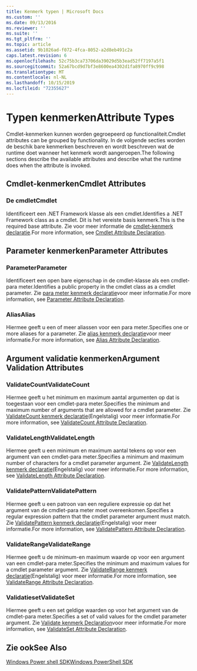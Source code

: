 ```yaml
---
title: Kenmerk typen | Microsoft Docs
ms.custom: ''
ms.date: 09/13/2016
ms.reviewer: ''
ms.suite: ''
ms.tgt_pltfrm: ''
ms.topic: article
ms.assetid: 9b1026ad-f072-4fca-8052-a2d8eb491c2a
caps.latest.revision: 6
ms.openlocfilehash: 52c75b3ca73706da39029d5b3ead52ff7197a5f1
ms.sourcegitcommit: 52a67bcd9d7bf3e8600ea4302d1fa8970ff9c998
ms.translationtype: MT
ms.contentlocale: nl-NL
ms.lasthandoff: 10/15/2019
ms.locfileid: "72355627"
---
```

# <a name="attribute-types"></a><span data-ttu-id="cad70-102">Typen kenmerken</span><span class="sxs-lookup"><span data-stu-id="cad70-102">Attribute Types</span></span>

<span data-ttu-id="cad70-103">Cmdlet-kenmerken kunnen worden gegroepeerd op functionaliteit.</span><span class="sxs-lookup"><span data-stu-id="cad70-103">Cmdlet attributes can be grouped by functionality.</span></span>
<span data-ttu-id="cad70-104">In de volgende secties worden de beschik bare kenmerken beschreven en wordt beschreven wat de runtime doet wanneer het kenmerk wordt aangeroepen.</span><span class="sxs-lookup"><span data-stu-id="cad70-104">The following sections describe the available attributes and describe what the runtime does when the attribute is invoked.</span></span>

## <a name="cmdlet-attributes"></a><span data-ttu-id="cad70-105">Cmdlet-kenmerken</span><span class="sxs-lookup"><span data-stu-id="cad70-105">Cmdlet Attributes</span></span>

### <a name="cmdlet"></a><span data-ttu-id="cad70-106">De cmdlet</span><span class="sxs-lookup"><span data-stu-id="cad70-106">Cmdlet</span></span>

<span data-ttu-id="cad70-107">Identificeert een .NET Framework klasse als een cmdlet.</span><span class="sxs-lookup"><span data-stu-id="cad70-107">Identifies a .NET Framework class as a cmdlet.</span></span>
<span data-ttu-id="cad70-108">Dit is het vereiste basis kenmerk.</span><span class="sxs-lookup"><span data-stu-id="cad70-108">This is the required base attribute.</span></span>
<span data-ttu-id="cad70-109">Zie voor meer informatie de [cmdlet-kenmerk declaratie](./cmdlet-attribute-declaration.md).</span><span class="sxs-lookup"><span data-stu-id="cad70-109">For more information, see [Cmdlet Attribute Declaration](./cmdlet-attribute-declaration.md).</span></span>

## <a name="parameter-attributes"></a><span data-ttu-id="cad70-110">Parameter kenmerken</span><span class="sxs-lookup"><span data-stu-id="cad70-110">Parameter Attributes</span></span>

### <a name="parameter"></a><span data-ttu-id="cad70-111">Parameter</span><span class="sxs-lookup"><span data-stu-id="cad70-111">Parameter</span></span>

<span data-ttu-id="cad70-112">Identificeert een open bare eigenschap in de cmdlet-klasse als een cmdlet-para meter.</span><span class="sxs-lookup"><span data-stu-id="cad70-112">Identifies a public property in the cmdlet class as a cmdlet parameter.</span></span>
<span data-ttu-id="cad70-113">Zie [para meter kenmerk declaratie](./parameter-attribute-declaration.md)voor meer informatie.</span><span class="sxs-lookup"><span data-stu-id="cad70-113">For more information, see [Parameter Attribute Declaration](./parameter-attribute-declaration.md).</span></span>

### <a name="alias"></a><span data-ttu-id="cad70-114">Alias</span><span class="sxs-lookup"><span data-stu-id="cad70-114">Alias</span></span>

<span data-ttu-id="cad70-115">Hiermee geeft u een of meer aliassen voor een para meter.</span><span class="sxs-lookup"><span data-stu-id="cad70-115">Specifies one or more aliases for a parameter.</span></span>
<span data-ttu-id="cad70-116">Zie [alias kenmerk declaratie](./alias-attribute-declaration.md)voor meer informatie.</span><span class="sxs-lookup"><span data-stu-id="cad70-116">For more information, see [Alias Attribute Declaration](./alias-attribute-declaration.md).</span></span>

## <a name="argument-validation-attributes"></a><span data-ttu-id="cad70-117">Argument validatie kenmerken</span><span class="sxs-lookup"><span data-stu-id="cad70-117">Argument Validation Attributes</span></span>

### <a name="validatecount"></a><span data-ttu-id="cad70-118">ValidateCount</span><span class="sxs-lookup"><span data-stu-id="cad70-118">ValidateCount</span></span>

<span data-ttu-id="cad70-119">Hiermee geeft u het minimum en maximum aantal argumenten op dat is toegestaan voor een cmdlet-para meter.</span><span class="sxs-lookup"><span data-stu-id="cad70-119">Specifies the minimum and maximum number of arguments that are allowed for a cmdlet parameter.</span></span>
<span data-ttu-id="cad70-120">Zie [ValidateCount kenmerk declaratie](./validatecount-attribute-declaration.md)(Engelstalig) voor meer informatie.</span><span class="sxs-lookup"><span data-stu-id="cad70-120">For more information, see [ValidateCount Attribute Declaration](./validatecount-attribute-declaration.md).</span></span>

### <a name="validatelength"></a><span data-ttu-id="cad70-121">ValidateLength</span><span class="sxs-lookup"><span data-stu-id="cad70-121">ValidateLength</span></span>

<span data-ttu-id="cad70-122">Hiermee geeft u een minimum en maximum aantal tekens op voor een argument van een cmdlet-para meter.</span><span class="sxs-lookup"><span data-stu-id="cad70-122">Specifies a minimum and maximum number of characters for a cmdlet parameter argument.</span></span>
<span data-ttu-id="cad70-123">Zie [ValidateLength kenmerk declaratie](./validatelength-attribute-declaration.md)(Engelstalig) voor meer informatie.</span><span class="sxs-lookup"><span data-stu-id="cad70-123">For more information, see [ValidateLength Attribute Declaration](./validatelength-attribute-declaration.md).</span></span>

### <a name="validatepattern"></a><span data-ttu-id="cad70-124">ValidatePattern</span><span class="sxs-lookup"><span data-stu-id="cad70-124">ValidatePattern</span></span>

<span data-ttu-id="cad70-125">Hiermee geeft u een patroon van een reguliere expressie op dat het argument van de cmdlet-para meter moet overeenkomen.</span><span class="sxs-lookup"><span data-stu-id="cad70-125">Specifies a regular expression pattern that the cmdlet parameter argument must match.</span></span>
<span data-ttu-id="cad70-126">Zie [ValidatePattern kenmerk declaratie](./validatepattern-attribute-declaration.md)(Engelstalig) voor meer informatie.</span><span class="sxs-lookup"><span data-stu-id="cad70-126">For more information, see [ValidatePattern Attribute Declaration](./validatepattern-attribute-declaration.md).</span></span>

### <a name="validaterange"></a><span data-ttu-id="cad70-127">ValidateRange</span><span class="sxs-lookup"><span data-stu-id="cad70-127">ValidateRange</span></span>

<span data-ttu-id="cad70-128">Hiermee geeft u de minimum-en maximum waarde op voor een argument van een cmdlet-para meter.</span><span class="sxs-lookup"><span data-stu-id="cad70-128">Specifies the minimum and maximum values for a cmdlet parameter argument.</span></span>
<span data-ttu-id="cad70-129">Zie [ValidateRange kenmerk declaratie](./validaterange-attribute-declaration.md)(Engelstalig) voor meer informatie.</span><span class="sxs-lookup"><span data-stu-id="cad70-129">For more information, see [ValidateRange Attribute Declaration](./validaterange-attribute-declaration.md).</span></span>

### <a name="validateset"></a><span data-ttu-id="cad70-130">Validatieset</span><span class="sxs-lookup"><span data-stu-id="cad70-130">ValidateSet</span></span>

<span data-ttu-id="cad70-131">Hiermee geeft u een set geldige waarden op voor het argument van de cmdlet-para meter.</span><span class="sxs-lookup"><span data-stu-id="cad70-131">Specifies a set of valid values for the cmdlet parameter argument.</span></span>
<span data-ttu-id="cad70-132">Zie [Validate kenmerk Declaration](./validateset-attribute-declaration.md)voor meer informatie.</span><span class="sxs-lookup"><span data-stu-id="cad70-132">For more information, see [ValidateSet Attribute Declaration](./validateset-attribute-declaration.md).</span></span>

## <a name="see-also"></a><span data-ttu-id="cad70-133">Zie ook</span><span class="sxs-lookup"><span data-stu-id="cad70-133">See Also</span></span>

[<span data-ttu-id="cad70-134">Windows Power shell SDK</span><span class="sxs-lookup"><span data-stu-id="cad70-134">Windows PowerShell SDK</span></span>](../windows-powershell-reference.md)
